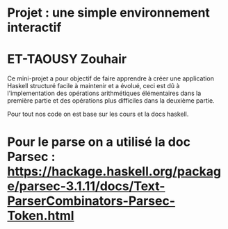 # Projet : une simple environnement interactif
	
# ET-TAOUSY Zouhair

Ce mini-projet a pour objectif de faire apprendre à créer une application Haskell structuré facile à maintenir et a évolué, ceci est dû à l'implementation des opérations arithmétiques élémentaires dans la première partie et des opérations plus difficiles dans la deuxième partie. 

Pour tout nos code on est base sur les cours et la docs haskell.

# Pour le parse on a utilisé la doc Parsec :  https://hackage.haskell.org/package/parsec-3.1.11/docs/Text-ParserCombinators-Parsec-Token.html
